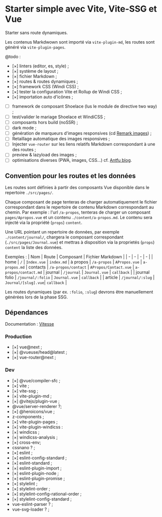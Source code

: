 # Starter simple avec Vite, Vite-SSG et Vue

Starter sans route dynamiques.

Les contenus Markdwown sont importé via `vite-plugin-md`, les routes sont généré via `vite-plugin-pages`.

@todo : 
 - [×] linters (editor, es, style) ;
 - [×] système de layout ;
 - [×] fichier Markdown ;
 - [×] routes & routes dynamiques ;
 - [×] framework CSS (Windi CSS) ;
 - [×] tester la configuration Vite et Rollup de Windi CSS ;
 - [×] importation auto d'icônes ;
 - [ ] framework de composant Shoelace (lus le module de directive two way) ;
 - [ ] test/valider le mariage Shoelace et WindiCSS ;
 - [ ] composants hors build (noSSR) ;
 - [ ] dark mode ;
 - [ ] génération de marqueurs d'images responsives (cd [Remark images](https://github.com/florianeckerstorfer/remark-images)) ;
 - [ ] Retaillage automatique des images responsives ;
 - [ ] Injecter `vue-router` sur les liens relatifs Markdown correspondant à une des routes ; 
 - [ ] preview & lazyload des images ;
 - [ ] optimisations diverses (PWA, images, CSS…) cf. [Antfu blog](https://github.com/antfu/antfu.me/blob/main/vite.config.ts).

 ## Convention pour les routes et les données

Les routes sont définies à partir des composants Vue disponible dans le repertoire `./src/pages/`.

Chaque composant de page tenteras de charger automatiquement le fichier correspondant dans le repertoire de contenu Markdown correspondant au chemin. Par exemple : l'url `/a-propos`, tenteras de charger un composant `pages/Apropos.vue` et un contenu `./content/a-propos.md`. Le contenu sera injecté via la propriété (`props`) `content`.

Une URL pointant un repertoire de données, par exemple `./content/journal/`, chargera le composant correspondant (`./src/pages/Journal.vue`) et mettras à disposition via la proprietés (`props`) `content` la liste des données.

Exemples : 
| Nom | Route | Composant | Fichier Markdown | 
| - | - | - | - | 
| home | `/` | `Index.vue` | `index.md`
| à propos | `/a-propos` | `APropos.vue` | `a-propos.md`
| contacts | `/a-propos/contact` | `APropos/Contact.vue` | `a-propos/contact.md`
| journal | `/journal` | `Journal.vue` | `callback` |
| journal folio | `/journal/:folio` | `Journal.vue` | `callback` |
| article | `/journal/:slug` | `Journal/[slug].vue`| `callback` |

Les routes dynamiques (par ex. `:folio`, `:slug`) devrons être manuellement générées lors de la phase SSG.


## Dépendances

Documentation : [Vitesse](https://github.com/antfu/vitesse/blob/main/package.json)

### Production
 - [×] vue@next ;
 - [×] @vueuse/head@latest ;
 - [×] vue-router@next ;



### Dev

 - [×] @vue/compiler-sfc ;
 - [×] vite ;
 - [×] vite-ssg ;
 - [×] vite-plugin-md ;
 - [×] @vitejs/plugin-vue ;
 - @vue/server-renderer ?;
 - [×] @heroicons/vue ;
 - z-components ;
 - [×] vite-plugin-pages ;
 - [×] vite-plugin-windicss :
 - [×] windicss ;
 - [×] windicss-analysis ;
 - [×] cross-env;
 - cssnano ? ;
 - [×] eslint ;
 - [×] eslint-config-standard ;
 - [×] eslint-standard ;
 - [×] eslint-plugin-import ;
 - [×] eslint-plugin-node ;
 - [×] eslint-plugin-promise ;
 - [×] stylelint ;
 - [×] stylelint-order ;
 - [×] stylelint-config-rational-order ;
 - [×] stylelint-config-standard ;
 - vue-eslint-parser ? ;
 - vue-svg-loader ? ;
